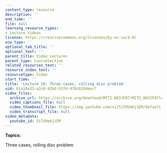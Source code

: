 ```yaml
---
content_type: resource
description: ''
end_time: ''
file: null
learning_resource_types:
- Lecture Videos
license: https://creativecommons.org/licenses/by-nc-sa/4.0/
ocw_type: ''
optional_tab_title: ''
optional_text: ''
parent_title: Video Lectures
parent_type: CourseSection
related_resources_text: ''
resource_index_text: ''
resourcetype: Video
start_time: ''
title: 'Lecture 10: Three cases, rolling disc problem'
uid: b1a10a33-a2c6-d2bd-51fd-478cb29deec7
video_files:
  archive_url: https://archive.org/download/MIT2.003JF07/MIT2_003JF07lec10_220k.mp4
  video_captions_file: null
  video_thumbnail_file: https://img.youtube.com/vi/5iTUUeKjiEM/default.jpg
  video_transcript_file: null
video_metadata:
  youtube_id: 5iTUUeKjiEM
---
```


**Topics:**

Three cases, rolling disc problem

